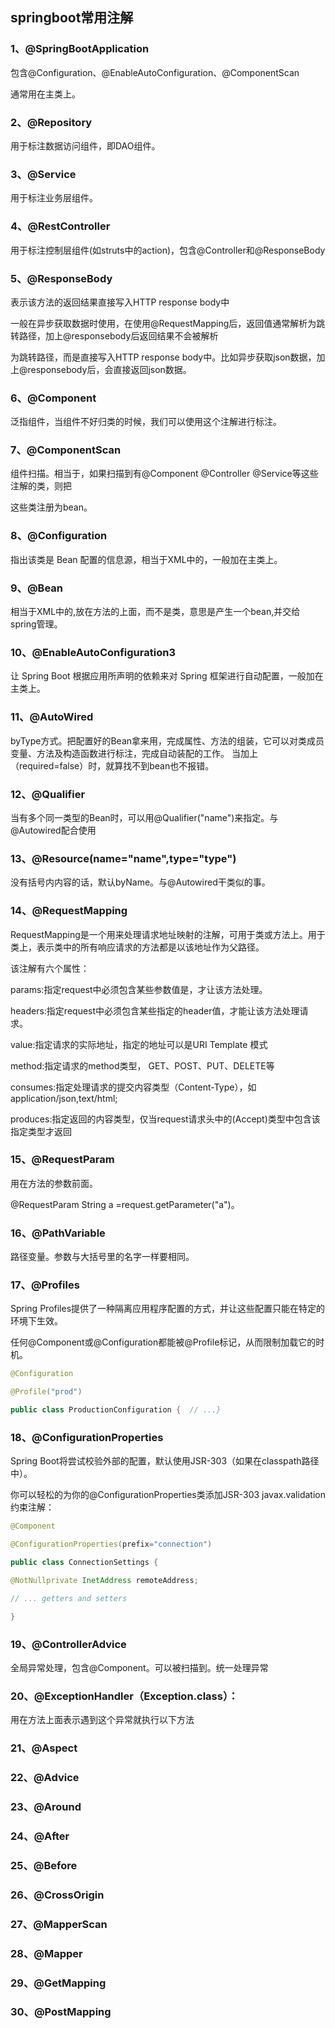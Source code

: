 ## springboot常用注解

### 1、@SpringBootApplication

包含@Configuration、@EnableAutoConfiguration、@ComponentScan

通常用在主类上。

### 2、@Repository

用于标注数据访问组件，即DAO组件。

### 3、@Service

用于标注业务层组件。

### 4、@RestController

用于标注控制层组件(如struts中的action)，包含@Controller和@ResponseBody

### 5、@ResponseBody

表示该方法的返回结果直接写入HTTP response body中

一般在异步获取数据时使用，在使用@RequestMapping后，返回值通常解析为跳转路径，加上@responsebody后返回结果不会被解析

为跳转路径，而是直接写入HTTP response body中。比如异步获取json数据，加上@responsebody后，会直接返回json数据。

### 6、@Component

泛指组件，当组件不好归类的时候，我们可以使用这个注解进行标注。

### 7、@ComponentScan

组件扫描。相当于，如果扫描到有@Component @Controller @Service等这些注解的类，则把

这些类注册为bean。

### 8、@Configuration

指出该类是 Bean 配置的信息源，相当于XML中的，一般加在主类上。

### 9、@Bean

相当于XML中的,放在方法的上面，而不是类，意思是产生一个bean,并交给spring管理。

### 10、@EnableAutoConfiguration3

让 Spring Boot 根据应用所声明的依赖来对 Spring 框架进行自动配置，一般加在主类上。

### 11、@AutoWired

byType方式。把配置好的Bean拿来用，完成属性、方法的组装，它可以对类成员变量、方法及构造函数进行标注，完成自动装配的工作。
当加上（required=false）时，就算找不到bean也不报错。

### 12、@Qualifier

当有多个同一类型的Bean时，可以用@Qualifier("name")来指定。与@Autowired配合使用

### 13、@Resource(name="name",type="type")

没有括号内内容的话，默认byName。与@Autowired干类似的事。

### 14、@RequestMapping

RequestMapping是一个用来处理请求地址映射的注解，可用于类或方法上。用于类上，表示类中的所有响应请求的方法都是以该地址作为父路径。

该注解有六个属性：

params:指定request中必须包含某些参数值是，才让该方法处理。

headers:指定request中必须包含某些指定的header值，才能让该方法处理请求。

value:指定请求的实际地址，指定的地址可以是URI Template 模式

method:指定请求的method类型， GET、POST、PUT、DELETE等

consumes:指定处理请求的提交内容类型（Content-Type），如application/json,text/html;

produces:指定返回的内容类型，仅当request请求头中的(Accept)类型中包含该指定类型才返回

### 15、@RequestParam

用在方法的参数前面。

@RequestParam String a =request.getParameter("a")。

### 16、@PathVariable

路径变量。参数与大括号里的名字一样要相同。

### 17、@Profiles

Spring Profiles提供了一种隔离应用程序配置的方式，并让这些配置只能在特定的环境下生效。

任何@Component或@Configuration都能被@Profile标记，从而限制加载它的时机。

```java
@Configuration

@Profile("prod")

public class ProductionConfiguration {  // ...}
```

### 18、@ConfigurationProperties

Spring Boot将尝试校验外部的配置，默认使用JSR-303（如果在classpath路径中）。

你可以轻松的为你的@ConfigurationProperties类添加JSR-303 javax.validation约束注解：

```java
@Component

@ConfigurationProperties(prefix="connection")

public class ConnectionSettings {

@NotNullprivate InetAddress remoteAddress;

// ... getters and setters

}
```

### 19、@ControllerAdvice

全局异常处理，包含@Component。可以被扫描到。统一处理异常

### 20、@ExceptionHandler（Exception.class）：

用在方法上面表示遇到这个异常就执行以下方法

### 21、@Aspect

### 22、@Advice

### 23、@Around

### 24、@After

### 25、@Before

### 26、@CrossOrigin

### 27、@MapperScan

### 28、@Mapper

### 29、@GetMapping

### 30、@PostMapping

